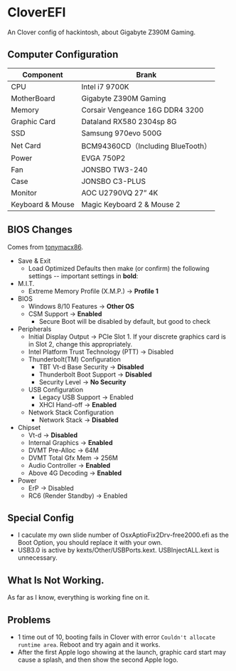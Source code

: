 # CloverEFI
An Clover config of hackintosh, about Gigabyte Z390M Gaming.

## Computer Configuration
Component | Brank
-|-
CPU | Intel i7 9700K
MotherBoard | Gigabyte Z390M Gaming
Memory | Corsair Vengeance 16G DDR4 3200
Graphic Card | Dataland RX580 2304sp 8G
SSD | Samsung 970evo 500G
Net Card | BCM94360CD（Including BlueTooth）
Power | EVGA 750P2
Fan | JONSBO TW3-240
Case | JONSBO C3-PLUS
Monitor | AOC U2790VQ 27” 4K
Keyboard & Mouse | Magic Keyboard 2 & Mouse 2

## BIOS Changes
Comes from [tonymacx86](https://www.tonymacx86.com/threads/success-jbarnettes-build-gigabyte-z390-m-gaming-i9-9900k-sapphire-rx-vega-64-8gb-32gb-ram-macos-10-14-3-w-usb3-working.273381/).

- Save & Exit
    - Load Optimized Defaults then make (or confirm) the following settings -- important settings in **bold**:
- M.I.T.
    - Extreme Memory Profile (X.M.P.) → **Profile 1**
- BIOS
    - Windows 8/10 Features → **Other OS**
    - CSM Support → **Enabled**
        - Secure Boot will be disabled by default, but good to check
- Peripherals
    - Initial Display Output → PCIe Slot 1. If your discrete graphics card is in Slot 2, change this appropriately.
    - Intel Platform Trust Technology (PTT) → Disabled
    - Thunderbolt(TM) Configuration
        - TBT Vt-d Base Security → **Disabled**
        - Thunderbolt Boot Support → **Disabled**
        - Security Level → **No Security**
    - USB Configuration
        - Legacy USB Support → Enabled
        - XHCI Hand-off → **Enabled**
    - Network Stack Configuration
        - Network Stack → **Disabled**
- Chipset
    - Vt-d → **Disabled**
    - Internal Graphics → **Enabled**
    - DVMT Pre-Alloc → 64M
    - DVMT Total Gfx Mem → 256M
    - Audio Controller → **Enabled**
    - Above 4G Decoding → **Enabled**
- Power
    - ErP → Disabled
    - RC6 (Render Standby) → Enabled

## Special Config
- I caculate my own slide number of OsxAptioFix2Drv-free2000.efi as the Boot Option, you should replace it with your own.
- USB3.0 is active by kexts/Other/USBPorts.kext. USBInjectALL.kext is unnecessary.

## What Is Not Working.
As far as I know, everything is working fine on it.

## Problems
- 1 time out of 10, booting fails in Clover with error `Couldn't allocate runtime area`. Reboot and try again and it works.
- After the first Apple logo showing at the launch, graphic card start may cause a splash, and then show the second Apple logo.
